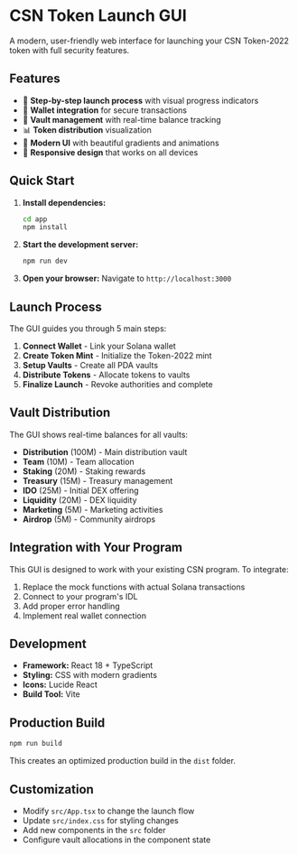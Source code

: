 # CSN Token Launch GUI

A modern, user-friendly web interface for launching your CSN Token-2022 token with full security features.

## Features

- 🚀 **Step-by-step launch process** with visual progress indicators
- 🔐 **Wallet integration** for secure transactions
- 🏦 **Vault management** with real-time balance tracking
- 📊 **Token distribution** visualization
- 🎨 **Modern UI** with beautiful gradients and animations
- 📱 **Responsive design** that works on all devices

## Quick Start

1. **Install dependencies:**
   ```bash
   cd app
   npm install
   ```

2. **Start the development server:**
   ```bash
   npm run dev
   ```

3. **Open your browser:**
   Navigate to `http://localhost:3000`

## Launch Process

The GUI guides you through 5 main steps:

1. **Connect Wallet** - Link your Solana wallet
2. **Create Token Mint** - Initialize the Token-2022 mint
3. **Setup Vaults** - Create all PDA vaults
4. **Distribute Tokens** - Allocate tokens to vaults
5. **Finalize Launch** - Revoke authorities and complete

## Vault Distribution

The GUI shows real-time balances for all vaults:

- **Distribution** (100M) - Main distribution vault
- **Team** (10M) - Team allocation
- **Staking** (20M) - Staking rewards
- **Treasury** (15M) - Treasury management
- **IDO** (25M) - Initial DEX offering
- **Liquidity** (20M) - DEX liquidity
- **Marketing** (5M) - Marketing activities
- **Airdrop** (5M) - Community airdrops

## Integration with Your Program

This GUI is designed to work with your existing CSN program. To integrate:

1. Replace the mock functions with actual Solana transactions
2. Connect to your program's IDL
3. Add proper error handling
4. Implement real wallet connection

## Development

- **Framework:** React 18 + TypeScript
- **Styling:** CSS with modern gradients
- **Icons:** Lucide React
- **Build Tool:** Vite

## Production Build

```bash
npm run build
```

This creates an optimized production build in the `dist` folder.

## Customization

- Modify `src/App.tsx` to change the launch flow
- Update `src/index.css` for styling changes
- Add new components in the `src` folder
- Configure vault allocations in the component state 